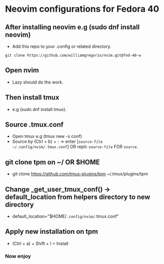 # Neovim configurations for Fedora 40

## After installing neovim e.g (sudo dnf install neovim)
- Add this repo to your .config or related directory.

`git clone https://github.com/williamgregorio/nvim.git@fed-40-w`

## Open nvim
- Lazy should do the work.

## Then install tmux
- e.g (sudo dnf install tmux).

## Source .tmux.conf
- Open tmux e.g (tmux new -s conf) 
- Source by (Ctrl + b) + : -> enter [`source-file ~/.config/nvim/.tmux.conf`] OR replc `source-file` FOR `source`.

## git clone tpm on ~/ OR $HOME
- git clone https://github.com/tmux-plugins/tpm ~/.tmux/plugins/tpm

## Change _get_user_tmux_conf() -> default_location from helpers directory to new directory
- default_location="$HOME/`.config/nvim/`.tmux.conf"

## Apply new installation on tpm
- (Ctrl + a) + Shift + I = Install

### Now enjoy
